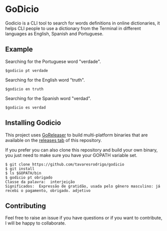 # GoDicio

Godicio is a CLI tool to search for words definitions in online dictionaries, it helps CLI people to use a dictionary from the Terminal in different languages as English, Spanish and Portuguese.
	
## Example
	
Searching for the Portuguese word "verdade".

```
$godicio pt verdade
```

Searching for the English word "truth".

```
$godicio en truth
```

Searching for the Spanish word "verdad".

```
$godicio es verdad
```

## Installing Godicio

This project uses [GoReleaser](https://goreleaser.com/) to build multi-platform binaries that are available on the [releases tab](https://github.com/tavaresrodrigo/godicio/releases) of this repository. 

If you prefer you can also clone this repository and build your own binary, you just need to make sure you have your GOPATH variable set. 

```
$ git clone https://github.com/tavaresrodrigo/godicio
$ git install 
$ ls $GOPATH/bin
$ godicio pt obrigado
Classe da palavra:  interjeição
Significados:  Expressão de gratidão, usada pelo gênero masculino: já recebi o pagamento, obrigado. adjetivo
```

## Contributing

Feel free to raise an issue if you have questions or if you want to contribute, I will be happy to collaborate. 
